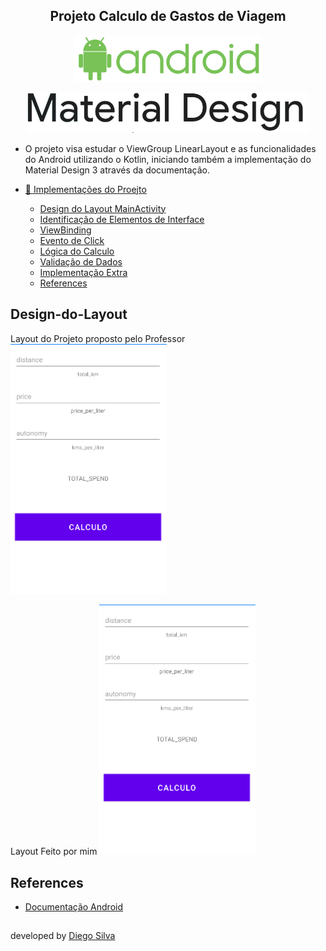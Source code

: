 <h2 align="center">Projeto Calculo de Gastos de Viagem</h2>

<p align = "center">
<img src="https://github.com/diegobsilva10/LinearLayout-DevMobileKotlin/blob/main/app/src/main/res/drawable-v24/png.png?raw=true" width="300px"/>
</p>
<p align ="center">
<img src="https://github.com/diegobsilva10/App-GastoDeViagem/blob/main/app/src/main/res/drawable-v24/material_design.png" width="450px"/>
</p>

- O projeto visa estudar o ViewGroup LinearLayout e as funcionalidades do Android utilizando
o Kotlin, iniciando também a implementação do Material Design 3 através da documentação.

- [📔 Implementações do Proejto](#-LinearLayout-DevMobileKotlin)
    - [Design do Layout MainActivity](#Design-do-Layout)
    - [Identificação de Elementos de Interface](#Indentificando-Elementos-de-Interface)
    - [ViewBinding](#ViewBinding)
    - [Evento de Click](#Evento-de-Click)
    - [Lógica do Calculo](#Lógica-do-Calculo)
    - [Validação de Dados](#Validação-de-Dados)
    - [Implementação Extra](#Implementação-Extra)
    - [References](#References)


## Design-do-Layout

Layout do Projeto proposto pelo Professor
<img src="https://github.com/diegobsilva10/App-GastoDeViagem/blob/main/app/src/main/res/drawable-v24/solucao1.png" width="250px"/>

Layout Feito por mim 
<img src="https://github.com/diegobsilva10/App-GastoDeViagem/blob/main/app/src/main/res/drawable-v24/solucao1.png" width="250px"/>



## References



- [Documentação Android]()

##


developed by [Diego Silva](https://www.linkedin.com/in/diego-silva-2479711a7/)

